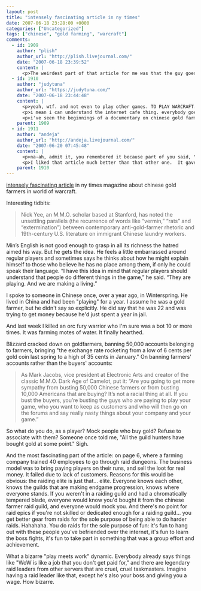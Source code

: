 ```yaml
---
layout: post
title: "intensely fascinating article in ny times"
date: 2007-06-18 23:28:00 +0000
categories: ["Uncategorized"]
tags: ["chinese", "gold farming", "warcraft"]
comments:
  - id: 1909
    author: "plish"
    author_url: "http://plish.livejournal.com/"
    date: "2007-06-18 23:39:52"
    content: |
      <p>The weirdest part of that article for me was that the guy goes to an internet cafe after work to relax.</p>
  - id: 1910
    author: "judytuna"
    author_url: "https://judytuna.com/"
    date: "2007-06-18 23:44:48"
    content: |
      <p>yeah, wtf. and not even to play other games. TO PLAY WARCRAFT.</p>
      <p>i mean i can understand the internet cafe thing. everybody goes to internet cafes in china all the time. they were filled with teenage males smoking and killing each other in warcraft 3. but logging off of your work just to log back on to play... and have it be so transparent an "unpaid r&amp;d" stint for the company you're slaving away for...</p>
      <p>i've seen the beginnings of a documentary on chinese gold farmers in WoW on youtube. you can catch part of a conversation in chinese: one dude leans over to watch another dude play, and says "hey where'd you get that hat? i want that hat." i remembered this because "hat" is a funny word in chinese. it is "mao4." that is funny to me. anyway. work and play.</p>
    parent: 1909
  - id: 1911
    author: "andeja"
    author_url: "http://andeja.livejournal.com/"
    date: "2007-06-20 07:45:48"
    content: |
      <p>na-ah, admit it, you remembered it because part of you said, "which hat?  I may want that hat too!  Is it purple?"</p>
      <p>I liked that article much better than that other one.  It gave a rounder view.</p>
    parent: 1910
---
```


[intensely fascinating article](http://www.nytimes.com/2007/06/17/magazine/17lootfarmers-t.html?pagewanted=1&ei=5124&en=8bed76a0c44a5104&ex=1339905600&partner=permalink&exprod=permalink) in ny times magazine about chinese gold farmers in world of warcraft. 

Interesting tidbits: 
> Nick Yee, an M.M.O. scholar based at Stanford, has noted the unsettling parallels (the recurrence of words like “vermin,” “rats” and “extermination”) between contemporary anti-gold-farmer rhetoric and 19th-century U.S. literature on immigrant Chinese laundry workers.

Min’s English is not good enough to grasp in all its richness the hatred aimed his way. But he gets the idea. He feels a little embarrassed around regular players and sometimes says he thinks about how he might explain himself to those who believe he has no place among them, if only he could speak their language. “I have this idea in mind that regular players should understand that people do different things in the game,” he said. “They are playing. And we are making a living.”

I spoke to someone in Chinese once, over a year ago, in Winterspring. He lived in China and had been "playing" for a year. I assume he was a gold farmer, but he didn't say so explicitly. He did say that he was 22 and was trying to get money because he'd just spent a year in jail.

And last week I killed an orc fury warrior who I'm sure was a bot 10 or more times. It was farming motes of water. It finally hearthed.

Blizzard cracked down on goldfarmers, banning 50,000 accounts belonging to farmers, bringing "the exchange rate rocketing from a low of 6 cents per gold coin last spring to a high of 35 cents in January." On banning farmers' accounts rather than the buyers' accounts:
> As Mark Jacobs, vice president at Electronic Arts and creator of the classic M.M.O. Dark Age of Camelot, put it: “Are you going to get more sympathy from busting 50,000 Chinese farmers or from busting 10,000 Americans that are buying? It’s not a racial thing at all. If you bust the buyers, you’re busting the guys who are paying to play your game, who you want to keep as customers and who will then go on the forums and say really nasty things about your company and your game.”

So what do you do, as a player? Mock people who buy gold? Refuse to associate with them? Someone once told me, "All the guild hunters have bought gold at some point." Sigh.

And the most fascinating part of the article: on page 6, where a farming company trained 40 employees to go through raid dungeons. The business model was to bring paying players on their runs, and sell the loot for real money. It failed due to lack of customers. Reasons for this would be obvious: the raiding elite is just that... elite. Everyone knows each other, knows the guilds that are making endgame progression, knows where everyone stands. If you weren't in a raiding guild and had a chromatically tempered blade, everyone would know you'd bought it from the chinese farmer raid guild, and everyone would mock you. And there's no point for raid epics if you're not skilled or dedicated enough for a raiding guild... you get better gear from raids for the sole purpose of being able to do harder raids. Hahahaha. You do raids for the sole purpose of fun: it's fun to hang out with these people you've befriended over the internet, it's fun to learn the boss fights, it's fun to take part in something that was a group effort and achievement. 

What a bizarre "play meets work" dynamic. Everybody already says things like "WoW is like a job that you don't get paid for," and there are legendary raid leaders from other servers that are cruel, cruel taskmasters. Imagine having a raid leader like that, except he's also your boss and giving you a wage. How bizarre.